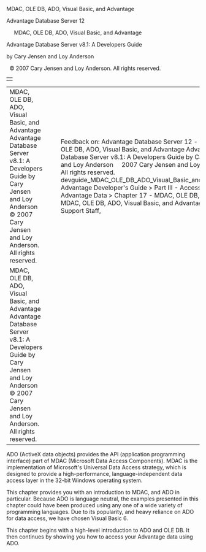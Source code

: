 MDAC, OLE DB, ADO, Visual Basic, and Advantage




Advantage Database Server 12  

     MDAC, OLE DB, ADO, Visual Basic, and Advantage

Advantage Database Server v8.1: A Developers Guide

by Cary Jensen and Loy Anderson

  © 2007 Cary Jensen and Loy Anderson. All rights reserved.

|  |
| --- |
|  |

|  |  |  |  |  |
| --- | --- | --- | --- | --- |
| MDAC, OLE DB, ADO, Visual Basic, and Advantage  Advantage Database Server v8.1: A Developers Guide  by Cary Jensen and Loy Anderson    © 2007 Cary Jensen and Loy Anderson. All rights reserved. |  |  | Feedback on: Advantage Database Server 12 -      MDAC, OLE DB, ADO, Visual Basic, and Advantage Advantage Database Server v8.1: A Developers Guide by Cary Jensen and Loy Anderson     2007 Cary Jensen and Loy Anderson. All rights reserved. devguide\_MDAC\_OLE\_DB\_ADO\_Visual\_Basic\_and\_Advantage Advantage Developer's Guide > Part III - Accessing Advantage Data > Chapter 17 - MDAC, OLE DB, ADO > MDAC, OLE DB, ADO, Visual Basic, and Advantage / Dear Support Staff, |  |
| MDAC, OLE DB, ADO, Visual Basic, and Advantage  Advantage Database Server v8.1: A Developers Guide  by Cary Jensen and Loy Anderson    © 2007 Cary Jensen and Loy Anderson. All rights reserved. |  |  |  |  |

ADO (ActiveX data objects) provides the API (application programming interface) part of MDAC (Microsoft Data Access Components). MDAC is the implementation of Microsoft's Universal Data Access strategy, which is designed to provide a high-performance, language-independent data access layer in the 32-bit Windows operating system.

This chapter provides you with an introduction to MDAC, and ADO in particular. Because ADO is language neutral, the examples presented in this chapter could have been produced using any one of a wide variety of programming languages. Due to its popularity, and heavy reliance on ADO for data access, we have chosen Visual Basic 6.

This chapter begins with a high-level introduction to ADO and OLE DB. It then continues by showing you how to access your Advantage data using ADO.